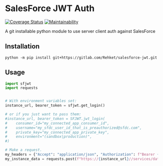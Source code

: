# SalesForce JWT Auth
[![Coverage Status](https://coveralls.io/repos/gitlab/Rehket/salesforce-jwt/badge.svg?branch=HEAD)](https://coveralls.io/gitlab/Rehket/salesforce-jwt?branch=HEAD)
[![Maintainability](https://api.codeclimate.com/v1/badges/0a46f9fd4f6a7cf2f4ed/maintainability)](https://codeclimate.com/github/Rehket/SalesForce-JWT/maintainability)


A git installable python module to use server client auth against SalesForce

## Installation
```shell script
python -m pip install git+https://gitlab.com/Rehket/salesforce-jwt.git
```

## Usage
```python
import sfjwt
import requests


# With environment variables set:
instance_url, bearer_token = sfjwt.get_login()

# or if you just want to pass them:
#instance_url, bearer_token = SFJWT.jwt_login(
#    consumer_id="my_connected_app_consumer_id",
#    username="my_sfdc_user_id_that_is_preauthorized@sfdc.com",
#    private_key="my_connected_app_private_key",
#    environment="(sandbox|production)",
#)

# Make a request.
my_headers = {"Accept": "application/json", "Authorization": f"Bearer {bearer_token}"}
my_instance_data = requests.post(f"https://{instance_url}//services/data/v46.0/", headers = my_headers)

```